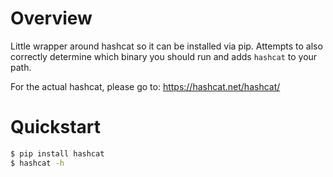 # Overview
Little wrapper around hashcat so it can be installed via pip. Attempts to also correctly determine which binary you should run and adds `hashcat` to your path.

For the actual hashcat, please go to: https://hashcat.net/hashcat/

# Quickstart
```bash
$ pip install hashcat
$ hashcat -h
```
